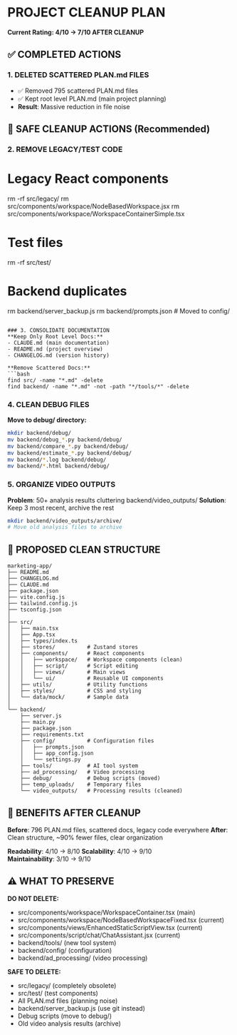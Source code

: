 # PROJECT CLEANUP PLAN
**Current Rating: 4/10 → 7/10 AFTER CLEANUP**

## ✅ COMPLETED ACTIONS

### 1. DELETED SCATTERED PLAN.md FILES
- ✅ Removed 795 scattered PLAN.md files
- ✅ Kept root level PLAN.md (main project planning)
- **Result**: Massive reduction in file noise

## 🎯 SAFE CLEANUP ACTIONS (Recommended)

### 2. REMOVE LEGACY/TEST CODE

# Legacy React components
rm -rf src/legacy/
rm src/components/workspace/NodeBasedWorkspace.jsx
rm src/components/workspace/WorkspaceContainerSimple.tsx

# Test files
rm -rf src/test/

# Backend duplicates
rm backend/server_backup.js
rm backend/prompts.json  # Moved to config/
```

### 3. CONSOLIDATE DOCUMENTATION
**Keep Only Root Level Docs:**
- CLAUDE.md (main documentation)
- README.md (project overview)
- CHANGELOG.md (version history)

**Remove Scattered Docs:**
```bash
find src/ -name "*.md" -delete
find backend/ -name "*.md" -not -path "*/tools/*" -delete
```

### 4. CLEAN DEBUG FILES
**Move to debug/ directory:**
```bash
mkdir backend/debug/
mv backend/debug_*.py backend/debug/
mv backend/compare_*.py backend/debug/
mv backend/estimate_*.py backend/debug/
mv backend/*.log backend/debug/
mv backend/*.html backend/debug/
```

### 5. ORGANIZE VIDEO OUTPUTS
**Problem**: 50+ analysis results cluttering backend/video_outputs/
**Solution**: Keep 3 most recent, archive the rest
```bash
mkdir backend/video_outputs/archive/
# Move old analysis files to archive
```

## 📁 PROPOSED CLEAN STRUCTURE

```
marketing-app/
├── README.md
├── CHANGELOG.md
├── CLAUDE.md
├── package.json
├── vite.config.js
├── tailwind.config.js
├── tsconfig.json
│
├── src/
│   ├── main.tsx
│   ├── App.tsx
│   ├── types/index.ts
│   ├── stores/          # Zustand stores
│   ├── components/      # React components
│   │   ├── workspace/   # Workspace components (clean)
│   │   ├── script/      # Script editing
│   │   ├── views/       # Main views
│   │   └── ui/          # Reusable UI components
│   ├── utils/           # Utility functions
│   ├── styles/          # CSS and styling
│   └── data/mock/       # Sample data
│
└── backend/
    ├── server.js
    ├── main.py
    ├── package.json
    ├── requirements.txt
    ├── config/          # Configuration files
    │   ├── prompts.json
    │   ├── app_config.json
    │   └── settings.py
    ├── tools/           # AI tool system
    ├── ad_processing/   # Video processing
    ├── debug/           # Debug scripts (moved)
    ├── temp_uploads/    # Temporary files
    └── video_outputs/   # Processing results (cleaned)
```

## 🎯 BENEFITS AFTER CLEANUP

**Before**: 796 PLAN.md files, scattered docs, legacy code everywhere
**After**: Clean structure, ~90% fewer files, clear organization

**Readability**: 4/10 → 8/10
**Scalability**: 4/10 → 9/10  
**Maintainability**: 3/10 → 9/10

## ⚠️ WHAT TO PRESERVE

**DO NOT DELETE:**
- src/components/workspace/WorkspaceContainer.tsx (main)
- src/components/workspace/NodeBasedWorkspaceFixed.tsx (current)
- src/components/views/EnhancedStaticScriptView.tsx (current)
- src/components/script/chat/ChatAssistant.jsx (current)
- backend/tools/ (new tool system)
- backend/config/ (configuration)
- backend/ad_processing/ (video processing)

**SAFE TO DELETE:**
- src/legacy/ (completely obsolete)
- src/test/ (test components)
- All PLAN.md files (planning noise)
- backend/server_backup.js (use git instead)
- Debug scripts (move to debug/)
- Old video analysis results (archive)
